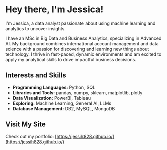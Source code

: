 # Hey there, I'm Jessica!

I'm Jessica, a data analyst passionate about using machine learning and analytics to uncover insights. 

I have an MSc in Big Data and Business Analytics, specializing in Advanced AI. My background combines international account management and data science with a passion for discovering and learning new things about technology. I thrive in fast-paced, dynamic environments and am excited to apply my analytical skills to drive impactful business decisions.

## Interests and Skills

- **Programming Languages:** Python, SQL
- **Libraries and Tools:** pandas, numpy, sklearn, matplotlib, plotly
- **Data Visualization:** PowerBI, Tableau
- **Exploring:** Machine Learning, General AI, LLMs
- **Database Management:** DB2, MySQL, MongoDB

## Visit My Site

Check out my portfolio: [https://jessih828.github.io/](https://jessih828.github.io/)
